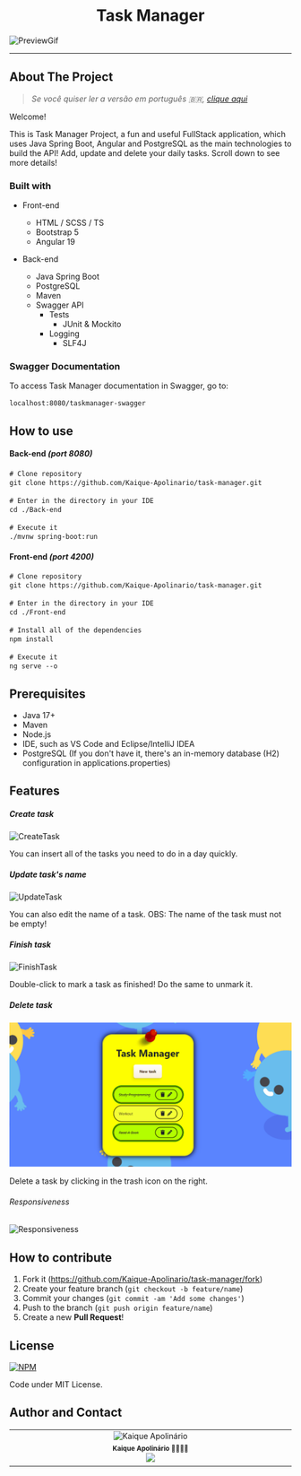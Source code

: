 <h1 align="center"> Task Manager</h1>


![PreviewGif](Front-end/src/assets/Preview.gif)

------

## About The Project

> *Se você quiser ler a versão em português 🇧🇷, <a href="/READMEptbr.md">clique aqui</a>*

Welcome! 

This is Task Manager Project, a fun and useful FullStack application, which uses Java Spring Boot, Angular and PostgreSQL as the main technologies to build the API! Add, update and delete your daily tasks. Scroll down to see more details!

### Built with

* Front-end
  * HTML / SCSS / TS
  * Bootstrap 5
  * Angular 19 

* Back-end
  * Java Spring Boot
  * PostgreSQL
  * Maven
  * Swagger API
    * Tests
      * JUnit & Mockito
    * Logging
      * SLF4J
  

### Swagger Documentation

To access Task Manager documentation in Swagger, go to:

```
localhost:8080/taskmanager-swagger
```



## How to use

#### Back-end *(port 8080)*

```
# Clone repository
git clone https://github.com/Kaique-Apolinario/task-manager.git

# Enter in the directory in your IDE
cd ./Back-end

# Execute it
./mvnw spring-boot:run
```

#### Front-end *(port 4200)*

```
# Clone repository
git clone https://github.com/Kaique-Apolinario/task-manager.git

# Enter in the directory in your IDE
cd ./Front-end

# Install all of the dependencies
npm install

# Execute it
ng serve --o
```



## Prerequisites

* Java 17+
* Maven
* Node.js
* IDE, such as VS Code and Eclipse/IntelliJ IDEA
* PostgreSQL (If you don't have it, there's an in-memory database (H2) configuration in applications.properties)



## Features

#####  Create task

![CreateTask](Front-end/src/assets/CreateTask.gif)

You can insert all of the tasks you need to do in a day quickly.

##### Update task's name
![UpdateTask](Front-end/src/assets/UpdateTask.gif)

You can also edit the name of a task. OBS: The name of the task must not be empty!

#####  Finish task
![FinishTask](Front-end/src/assets/FinishTask.gif)

Double-click to mark a task as finished! Do the same to unmark it.

##### Delete task
![DeleteTask](Front-end/src/assets/DeleteTask.gif)

Delete a task by clicking in the trash icon on the right.

######  Responsiveness

![Responsiveness](Front-end/src/assets/Responsiveness.gif)



## How to contribute

1. Fork it (https://github.com/Kaique-Apolinario/task-manager/fork)
2. Create your feature branch (`git checkout -b feature/name`)
3. Commit your changes (`git commit -am 'Add some changes'`)
4. Push to the branch (`git push origin feature/name`)
5. Create a new **Pull Request**!

## License 

[![NPM](https://img.shields.io/npm/l/react)](https://github.com/Kaique-Apolinario/task-manager/blob/main/LICENSE) 

Code under MIT License.

## Author and Contact
<table>
  <tbody>
    <tr>
      <td align="center" valign="top" width="15%">
          <img src="Front-end/src/assets/KaiqueApolinário.png" width="200px;" alt="Kaique Apolinário"/>
          <br />
          <sub>
              <b>Kaique Apolinário 🙋‍♂️👨‍💻 </b>
          </sub>
          <br>
          <sub>
           <a href="https://www.linkedin.com/in/kaique-apolinario/">
              <img src="https://custom-icon-badges.demolab.com/badge/LinkedIn-0A66C2?logo=linkedin-white&logoColor=fff)">
           </a>
          </sub>
</td>
    </tr>
  </tbody>
  </table>












